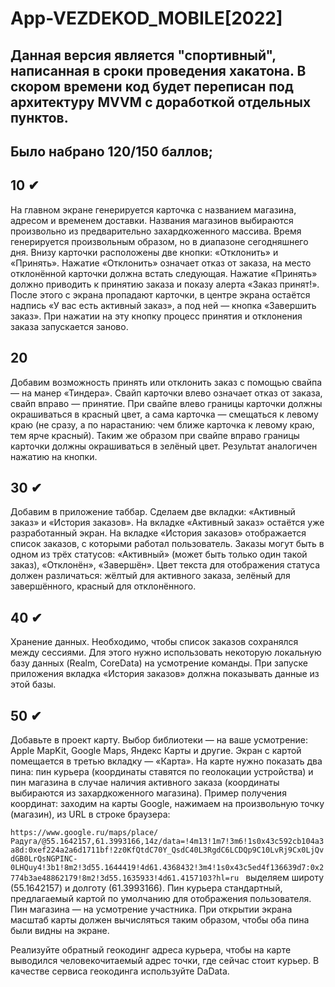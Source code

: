 # App-VEZDEKOD_MOBILE[2022]

## Данная версия является "спортивный", написанная в сроки проведения хакатона. В скором времени код будет переписан под архитектуру MVVM с доработкой отдельных пунктов.

## Было набрано 120/150 баллов;

## 10 ✔
На главном экране генерируется карточка с названием магазина, адресом и временем доставки. Названия 
магазинов выбираются произвольно из предварительно захардкоженного массива. Время генерируется произвольным
образом, но в диапазоне сегодняшнего дня. Внизу карточки расположены две кнопки: «Отклонить» и «Принять». 
Нажатие «Отклонить» означает отказ от заказа, на место отклонённой карточки должна встать следующая. 
Нажатие «Принять» должно приводить к принятию заказа и показу алерта «Заказ принят!». После этого с экрана 
пропадают карточки, в центре экрана остаётся надпись «У вас есть активный заказ», а под ней — кнопка «Завершить заказ».
При нажатии на эту кнопку процесс принятия и отклонения заказа запускается заново.

## 20
Добавим возможность принять или отклонить заказ с помощью свайпа — на манер «Тиндера». Свайп карточки влево 
означает отказ от заказа, свайп вправо — принятие. При свайпе влево границы карточки должны окрашиваться в красный цвет, 
а сама карточка — смещаться к левому краю (не сразу, а по нарастанию: чем ближе карточка к левому краю, тем ярче красный). 
Таким же образом при свайпе вправо границы карточки должны окрашиваться в зелёный цвет. Результат аналогичен нажатию на кнопки.

## 30 ✔
Добавим в приложение таббар. Сделаем две вкладки: «Активный заказ» и «История заказов». На вкладке «Активный заказ» 
остаётся уже разработанный экран. На вкладке «История заказов» отображается список заказов, с которыми работал пользователь. 
Заказы могут быть в одном из трёх статусов: «Активный» (может быть только один такой заказ), «Отклонён», «Завершён». 
Цвет текста для отображения статуса должен различаться: жёлтый для активного заказа, зелёный для завершённого, красный для отклонённого.

## 40 ✔
Хранение данных. Необходимо, чтобы список заказов сохранялся между сессиями. Для этого нужно использовать некоторую 
локальную базу данных (Realm, CoreData) на усмотрение команды. При запуске приложения вкладка «История заказов» должна 
показывать данные из этой базы.

## 50 ✔
Добавьте в проект карту. Выбор библиотеки — на ваше усмотрение: Apple MapKit, Google Maps, Яндекс Карты и другие. 
Экран с картой помещается в третью вкладку — «Карта». На карте нужно показать два пина: пин курьера (координаты ставятся 
по геолокации устройства) и пин магазина в случае наличия активного заказа (координаты выбираются из захардкоженного магазина). 
Пример получения координат: заходим на карты Google, нажимаем на произвольную точку (магазин), из URL в строке браузера:

```https://www.google.ru/maps/place/Радуга/@55.1642157,61.3993166,14z/data=!4m13!1m7!3m6!1s0x43c592cb104a3a8d:0xef224a2a6d1711bf!2z0KfQtdC70Y_QsdC40L3RgdC6LCDQp9C10LvRj9Cx0LjQvdGB0LrQsNGPINC-0LHQuy4!3b1!8m2!3d55.1644419!4d61.4368432!3m4!1s0x43c5ed4f136639d7:0x2774b3ae48862179!8m2!3d55.1635933!4d61.4157103?hl=ru ```
выделяем широту (55.1642157) и долготу (61.3993166). Пин курьера стандартный, предлагаемый картой по умолчанию для отображения пользователя. 
Пин магазина — на усмотрение участника. При открытии экрана масштаб карты должен вычисляться таким образом, чтобы оба пина были видны на экране.

Реализуйте обратный геокодинг адреса курьера, чтобы на карте выводился человекочитаемый адрес точки, где сейчас стоит курьер. 
В качестве сервиса геокодинга используйте DaData.

